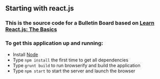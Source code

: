 ## Starting with react.js

### This is the source code for a Bulletin Board based on [Learn React.js: The Basics](https://www.lynda.com/React-js-tutorials/Learn-React-js-Basics/379264-2.html)

### To get this application up and running:

* Install [Node](https://nodejs.org)
* Type `npm install` the first time to get all dependencies
* Type `grunt build` to run browserify and build the application
* Type `npm start` to start the server and launch the browser